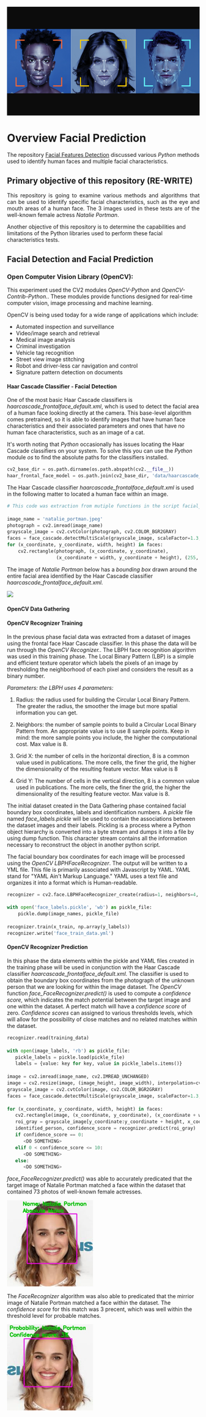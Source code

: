 <p align="center">
  <img src="https://github.com/johnbumgarner/facial_prediction/blob/main/graphic/facial_recognition.png">
</p>

# Overview Facial Prediction

<p align="justify">

The repository [Facial Features Detection](https://github.com/johnbumgarner/facial_features_detection) discussed various <i>Python</i> methods used to identify human faces and multiple facial characteristics.  

</p>

## Primary objective of this repository (RE-WRITE)

<p align="justify">
This repository is going to examine various methods and algorithms that can be used to identify specific facial characteristics, such as the eye and mouth areas of a human face. The 3 images used in these tests are of the well-known female actress <i>Natalie Portman</i>.
  
Another objective of this repository is to determine the capabilities and limitations of the Python libraries used to perform these facial characteristics tests.
</p>

## Facial Detection and Facial Prediction

### Open Computer Vision Library (OpenCV):

<p align="justify">
  
This experiment used the CV2 modules <i>OpenCV-Python</i> and <i>OpenCV-Contrib-Python.</i>. These modules provide functions designed for real-time computer vision, image processing and machine learning. 

OpenCV is being used today for a wide range of applications which include:

- Automated inspection and surveillance
- Video/image search and retrieval
- Medical image analysis
- Criminal investigation
- Vehicle tag recognition
- Street view image stitching
- Robot and driver-less car navigation and control
- Signature pattern detection on documents
</p>

#### Haar Cascade Classifier - Facial Detection

<p align="justify">

One of the most basic Haar Cascade classifiers is <i>haarcascade_frontalface_default.xml</i>, whch is used to detect the facial area of a human face looking directly at the camera. This base-level algorithm comes pretrained, so it is able to identify images that have human face characteristics and their associated parameters and ones that have no human face characteristics, such as an image of a cat. 

It's worth noting that <i>Python</i> occasionally has issues locating the Haar Cascade classifiers on your system.  To solve this you can use the <i>Python</i> module <i>os</i> to find the absolute paths for the classifiers installed.  

```python
cv2_base_dir = os.path.dirname(os.path.abspath(cv2.__file__))
haar_frontal_face_model = os.path.join(cv2_base_dir, 'data/haarcascade_frontalface_default.xml')
```
The Haar Cascade classifier <i>haarcascade_frontalface_default.xml</i> is used in the following matter to located a human face within an image.  

```python
# This code was extraction from mutiple functions in the script facial_features_haar_cascade_classifiers.py

image_name = 'natalie_portman.jpeg'
photograph = cv2.imread(image_name)
grayscale_image = cv2.cvtColor(photograph, cv2.COLOR_BGR2GRAY)
faces = face_cascade.detectMultiScale(grayscale_image, scaleFactor=1.3, minNeighbors=5)
for (x_coordinate, y_coordinate, width, height) in faces:
    cv2.rectangle(photograph, (x_coordinate, y_coordinate),
                  (x_coordinate + width, y_coordinate + height), (255, 0, 255), 2)
```

The image of <i>Natalie Portman</i> below has a <i>bounding box</i> drawn around the entire facial area identified by the Haar Cascade classifier  <i>haarcascade_frontalface_default.xml.</i>

<p align="left">
  <img src="https://github.com/johnbumgarner/facial_detection_prediction-/blob/master/graphic/facial_front_detection.jpg">
</p>

</p>


#### OpenCV Data Gathering




#### OpenCV Recognizer Training
<p align="justify">

In the previous phase facial data was extracted from a dataset of images using the frontal face Haar Cascade classifier.  In this phase the data will be run through the <i>OpenCV Recognizer.</i>. The LBPH face recognition algorithm was used in this training phase.  The Local Binary Pattern (LBP) is a simple and efficient texture operator which labels the pixels of an image by thresholding the neighborhood of each pixel and considers the result as a binary number.

<i>Parameters: the LBPH uses 4 parameters:</i>

1. Radius: the radius used for building the Circular Local Binary Pattern. The greater the radius, the smoother the image but more spatial information you can get.

2. Neighbors: the number of sample points to build a Circular Local Binary Pattern from. An appropriate value is to use 8 sample points. Keep in mind: the more sample points you include, the higher the computational cost. Max value is 8.

3. Grid X: the number of cells in the horizontal direction, 8 is a common value used in publications. The more cells, the finer the grid, the higher the dimensionality of the resulting feature vector. Max value is 8

4. Grid Y: The number of cells in the vertical direction, 8 is a common value used in publications. The more cells, the finer the grid, the higher the dimensionality of the resulting feature vector. Max value is 8.

The initial dataset created in the Data Gathering phase contained facial boundary box coordinates, labels and identification numbers. A <i>pickle</i> file named   <i>face_labels.pickle</i> will be used to contain the associations between the dataset images and their labels. Pickling is a process where a Python object hierarchy is converted into a byte stream and dumps it into a file by using dump function. This character stream contains all the information necessary to reconstruct the object in another python script.   

The facial boundary box coordinates for each image will be processed using the <i>OpenCV LBPHFaceRecognizer</i>. The output will be written to a YML file.  This file is primarily associated with Javascript by YAML.  YAML stand for "YAML Ain't Markup Language." YAML uses a text file and organizes it into a format which is Human-readable. 

```python
recognizer = cv2.face.LBPHFaceRecognizer_create(radius=1, neighbors=4, grid_x=4, grid_y=4)

with open('face_labels.pickle', 'wb') as pickle_file:
    pickle.dump(image_names, pickle_file)
 
recognizer.train(x_train, np.array(y_labels))
recognizer.write('face_train_data.yml')
```
</p>

#### OpenCV Recognizer Prediction
<p align="justify">
  
In this phase the data elements within the pickle and YAML files created in the training phase will be used in conjunction with the Haar Cascade classifier <i>haarcascade_frontalface_default.xml</i>.  The classifier is used to obtain the boundary box coordinates from the photograph of the unknown person that we are looking for within the image dataset. The <i>OpenCV</i> function <i>face_FaceRecognizer.predict()</i> is used to compute a <i>confidence score,</i> which indicates the match potential between the target image and one within the dataset. A perfect match will have a <i>confidence score</i> of zero. <i>Confidence scores</i> can assigned to various thresholds levels, which will allow for the possibility of close matches and no related matches within the dataset.   

```python
recognizer.read(training_data)

with open(image_labels, 'rb') as pickle_file:
   pickle_labels = pickle.load(pickle_file)
   labels = {value: key for key, value in pickle_labels.items()}
   
image = cv2.imread(image_name, cv2.IMREAD_UNCHANGED)
image = cv2.resize(image, (image_height, image_width), interpolation=cv2.INTER_AREA)
grayscale_image = cv2.cvtColor(image, cv2.COLOR_BGR2GRAY)
faces = face_cascade.detectMultiScale(grayscale_image, scaleFactor=1.3, minNeighbors=8, flags=cv2.CASCADE_SCALE_IMAGE)

for (x_coordinate, y_coordinate, width, height) in faces:
   cv2.rectangle(image, (x_coordinate, y_coordinate), (x_coordinate + width, y_coordinate + height), (255, 0, 255), 2)
   roi_gray = grayscale_image[y_coordinate:y_coordinate + height, x_coordinate:x_coordinate + width]
   identified_person, confidence_score = recognizer.predict(roi_gray)
   if confidence_score == 0:
      <DO SOMETHING>
   elif 0 < confidence_score <= 10:
      <DO SOMETHING>
   else:
      <DO SOMETHING>
```

<i>face_FaceRecognizer.predict()</i> was able to accurately predicated that the target image of Natalie Portman matched a face within the dataset that contained 73 photos of well-known female actresses.

<p align="left">
  <img src="https://github.com/johnbumgarner/facial_prediction/blob/main/graphic/absolute_match.jpg" width="225" height="225">
</p>

The <i>FaceRecognizer</i> algorithm was also able to predicated that the mirrior image of Natalie Portman matched a face within the dataset. The <i>confidence score</i> for this match was 3 precent, which was well within the threshold level for probable matches.

<p align="left">
  <img src="https://github.com/johnbumgarner/facial_prediction/blob/main/graphic/natalie_portman_mirror_confidence_score.jpg" width="225" height="225">
</p>
</p>
